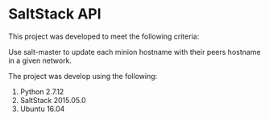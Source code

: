 # SaltStack API

This project was developed to meet the following criteria:

Use salt-master to update each minion hostname with their peers hostname in a given network.

The project was develop using the following:

1. Python 2.7.12
2. SaltStack 2015.05.0
3. Ubuntu 16.04
